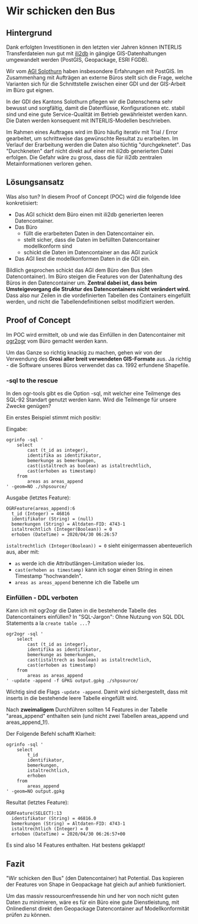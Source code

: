 # Wir schicken den Bus

## Hintergrund

Dank erfolgten Investitionen in den letzten vier Jahren können INTERLIS Transferdateien nun gut mit [ili2db](https://www.interlis.ch/downloads/ili2db)
in gängige GIS-Datenhaltungen umgewandelt werden (PostGIS, Geopackage, ESRI FGDB).

Wir vom [AGI Solothurn](https://so.ch/verwaltung/bau-und-justizdepartement/amt-fuer-geoinformation/) haben insbesondere Erfahrungen mit PostGIS. Im Zusammenhang mit Aufträgen an externe Büros
stellt sich die Frage, welche Varianten sich für die Schnittstelle zwischen einer GDI und der GIS-Arbeit im Büro
gut eignen.

In der GDI des Kantons Solothurn pflegen wir die Datenschema sehr bewusst und sorgfältig, damit die Datenflüsse, 
Konfigurationen etc. stabil sind und eine gute Service-Qualität im Betrieb gewährleistet werden kann. 
Die Daten werden konsequent mit INTERLIS-Modellen beschrieben.

Im Rahmen eines Auftrages wird im Büro häufig iterativ mit Trial / Error gearbeitet, um schrittweise das gewünschte Resultat
zu erarbeiten. Im Verlauf der Erarbeitung werden die Daten also tüchtig "durchgeknetet". Das "Durchkneten" darf
nicht direkt auf einer mit ili2db generierten Datei erfolgen. Die Gefahr wäre zu gross, dass die für ili2db 
zentralen Metainformationen verloren gehen.

## Lösungsansatz

Was also tun? In diesem Proof of Concept (POC) wird die folgende Idee konkretisiert:
* Das AGI schickt dem Büro einen mit ili2db generierten leeren Datencontainer.
* Das Büro 
    * füllt die erarbeiteten Daten in den Datencontainer ein.
    * stellt sicher, dass die Daten im befüllten Datencontainer modellkonform sind
    * schickt die Daten im Datencontainer an das AGI zurück
* Das AGI liest die modellkonformen Daten in die GDI ein.

Bildlich gesprochen schickt das AGI dem Büro den Bus (den Datencontainer). Im Büro steigen die Features von der 
Datenhaltung des Büros in den Datencontainer um. **Zentral dabei ist, dass beim Umsteigevorgang die Struktur des 
Datencontainers nicht verändert wird.** Dass also nur Zeilen in die vordefinierten Tabellen des Containers eingefüllt 
werden, und nicht die Tabellendefinitionen selbst modifiziert werden.

##  Proof of Concept

Im POC wird ermittelt, ob und wie das Einfüllen in den Datencontainer mit [ogr2ogr](https://gdal.org/programs/ogr2ogr.html) vom Büro gemacht werden kann.

Um das Ganze so richtig knackig zu machen, gehen wir von der Verwendung des **Grosi aller breit verwendeten GIS-Formate** 
aus. Ja richtig - die Software unseres Büros verwendet das ca. 1992 erfundene Shapefile.

### -sql to the rescue

In den ogr-tools gibt es die Option -sql, mit welcher eine Teilmenge des SQL-92 Standart genutzt werden kann. 
Wird die Teilmenge für unsere Zwecke genügen?

Ein erstes Beispiel stimmt mich positiv:

Eingabe:

```
ogrinfo -sql '
    select 
        cast (t_id as integer), 
        identifika as identifikator,
        bemerkunge as bemerkungen, 
        cast(istaltrech as boolean) as istaltrechtlich,
        cast(erhoben as timestamp)
    from 
        areas as areas_append
' -geom=NO ./shpsource/
```
Ausgabe (letztes Feature):

```
OGRFeature(areas_append):6
  t_id (Integer) = 46816
  identifikator (String) = (null)
  bemerkungen (String) = Altdaten-FID: 4743-1
  istaltrechtlich (Integer(Boolean)) = 0
  erhoben (DateTime) = 2020/04/30 06:26:57
```

`istaltrechtlich (Integer(Boolean)) = 0` sieht einigermassen abenteuerlich aus, aber mit:
* `as` werde ich die Attributlängen-Limitation wieder los.
* `cast(erhoben as timestamp)` kann ich sogar einen String in einen Timestamp "hochwandeln".
* `areas as areas_append` benenne ich die Tabelle um

### Einfüllen - DDL verboten

Kann ich mit ogr2ogr die Daten in die bestehende Tabelle des Datencontainers einfüllen? In "SQL-Jargon": Ohne
Nutzung von SQL DDL Statements a la `create table ...`?

```
ogr2ogr -sql '
    select 
        cast (t_id as integer), 
        identifika as identifikator,
        bemerkunge as bemerkungen, 
        cast(istaltrech as boolean) as istaltrechtlich,
        cast(erhoben as timestamp)
    from 
        areas as areas_append
' -update -append -f GPKG output.gpkg ./shpsource/
```

Wichtig sind die Flags `-update -append`. Damit wird sichergestellt, dass mit inserts in die bestehende leere Tabelle
eingefüllt wird.

Nach **zweimaligem** Durchführen sollten 14 Features in der Tabelle "areas_append" enthalten sein (und nicht zwei 
Tabellen areas_append und areas_append_1!).

Der Folgende Befehl schafft Klarheit:

```
ogrinfo -sql '
    select 
        t_id
        identifikator,
        bemerkungen, 
        istaltrechtlich,
        erhoben
    from 
        areas_append
' -geom=NO output.gpkg
```

Resultat (letztes Feature):

```
OGRFeature(SELECT):13
  identifikator (String) = 46816.0
  bemerkungen (String) = Altdaten-FID: 4743-1
  istaltrechtlich (Integer) = 0
  erhoben (DateTime) = 2020/04/30 06:26:57+00
```

Es sind also 14 Features enthalten. Hat bestens geklappt!

## Fazit

"Wir schicken den Bus" (den Datencontainer) hat Potential. Das kopieren der Features von Shape in Geopackage hat
gleich auf anhieb funktioniert.

Um das massiv ressourcenfressende hin und her von noch nicht guten Daten zu minimieren, wäre es für ein Büro 
eine gute Dienstleistung, mit Onlinedienst direkt den Geopackage Datencontainer auf Modellkonformität prüfen 
zu können.



  


  
